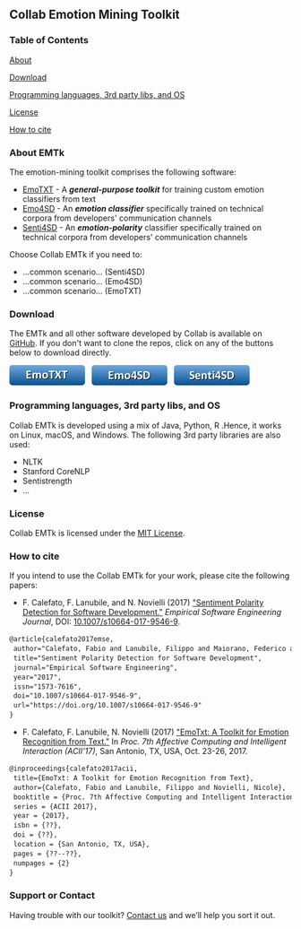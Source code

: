 ## Collab Emotion Mining Toolkit

### Table of Contents

[About](#about)

[Download](#download)

[Programming languages, 3rd party libs, and OS](#programming-languages-3rd-party-libs-and-os)

[License](#license)

[How to cite](#how-to-cite)

### About EMTk
The emotion-mining toolkit comprises the following software:
* [EmoTXT](https://github.com/collab-uniba/Emotion_and_Polarity_SO) - A ***general-purpose toolkit*** for training custom emotion classifiers from text
* [Emo4SD](https://github.com/collab-uniba/Emo4SD) - An ***emotion classifier*** specifically trained on technical corpora from developers' communication channels
* [Senti4SD](https://github.com/collab-uniba/Senti4SD) - An ***emotion-polarity*** classifier specifically trained on technical corpora from developers' communication channels

Choose Collab EMTk if you need to:
* ...common scenario... (Senti4SD)
* ...common scenario... (Emo4SD)
* ...common scenario... (EmoTXT)

### Download

The EMTk and all other software developed by Collab is available on [GitHub](https://github.com/collab-uniba). If you don't want to clone the repos, click on any of the buttons below to download directly.

<a href="https://github.com/collab-uniba/Emotion_and_Polarity_SO/archive/master.zip">![EmoTXT](./img/button_emotxt.png)</a>
&nbsp;
<a href="">![Emo4SD](./img/button_emosd.png)</a>
&nbsp;
<a href="https://github.com/collab-uniba/Senti4SD/archive/master.zip">![Senti4SD](./img/button_sentisd.png)</a>

### Programming languages, 3rd party libs, and OS
Collab EMTk is developed using a mix of Java, Python, R .Hence, it works on Linux, macOS, and Windows. The following 3rd party libraries are also used:
* NLTK
* Stanford CoreNLP
* Sentistrength
* ...

### License

Collab EMTk is licensed under the [MIT License](https://github.com/collab-uniba/emtk/blob/master/LICENSE).

### How to cite

If you intend to use the Collab EMTk for your work, please cite the following papers:

* F. Calefato, F. Lanubile, and N. Novielli (2017) <a href="https://arxiv.org/pdf/1709.02984.pdf">"Sentiment Polarity Detection for Software Development."</a> *Empirical Software Engineering Journal*, DOI: <a href="http://dx.doi.org/10.1007/s10664-017-9546-9">10.1007/s10664-017-9546-9</a>. 
```latex
@article{calefato2017emse,
 author="Calefato, Fabio and Lanubile, Filippo and Maiorano, Federico and Novielli, Nicole",
 title="Sentiment Polarity Detection for Software Development",
 journal="Empirical Software Engineering",
 year="2017",
 issn="1573-7616",
 doi="10.1007/s10664-017-9546-9",
 url="https://doi.org/10.1007/s10664-017-9546-9"
}
```

* F. Calefato, F. Lanubile, N. Novielli (2017) <a href="https://arxiv.org/pdf/1708.03892.pdf">"EmoTxt: A Toolkit for Emotion Recognition from Text."</a> In *Proc. 7th Affective Computing and Intelligent Interaction (ACII’17)*, San Antonio, TX, USA, Oct. 23-26, 2017.
```latex
@inproceedings{calefato2017acii,
 title={EmoTxt: A Toolkit for Emotion Recognition from Text},
 author={Calefato, Fabio and Lanubile, Filippo and Novielli, Nicole},
 booktitle = {Proc. 7th Affective Computing and Intelligent Interaction},
 series = {ACII 2017},
 year = {2017},
 isbn = {??},
 doi = {??},
 location = {San Antonio, TX, USA},
 pages = {??--??},
 numpages = {2}
}
```

### Support or Contact

Having trouble with our toolkit? [Contact us](http://collab.di.unibait/members) and we’ll help you sort it out.
